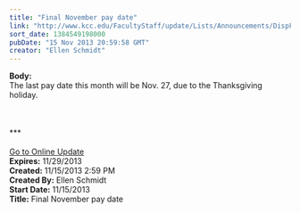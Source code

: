 ```yaml
---
title: "Final November pay date"
link: "http://www.kcc.edu/FacultyStaff/update/Lists/Announcements/DispForm.aspx?ID=1327"
sort_date: 1384549198000
pubDate: "15 Nov 2013 20:59:58 GMT"
creator: "Ellen Schmidt"
---
```


<div><b>Body:</b> <div class="ExternalClass0FCF4E9A760C4E4C834B88601B6EB1AB">
<div>The last pay date this month will be Nov. 27, due to the Thanksgiving holiday.</div>
<div> </div>
<div> </div>
<div> </div>
<div>
<div></div>
<div></div>
<div></div>
<div></div>
<div>
<div></div>
<div>***</div>
<div> </div>
<div></div>
<div></div>
<div><a href="/FacultyStaff/update/Pages/dailyupdate.aspx">Go to Online Update</a></div>
<div></div></div></div></div></div>
<div><b>Expires:</b> 11/29/2013</div>
<div><b>Created:</b> 11/15/2013 2:59 PM</div>
<div><b>Created By:</b> Ellen Schmidt</div>
<div><b>Start Date:</b> 11/15/2013</div>
<div><b>Title:</b> Final November pay date</div>
